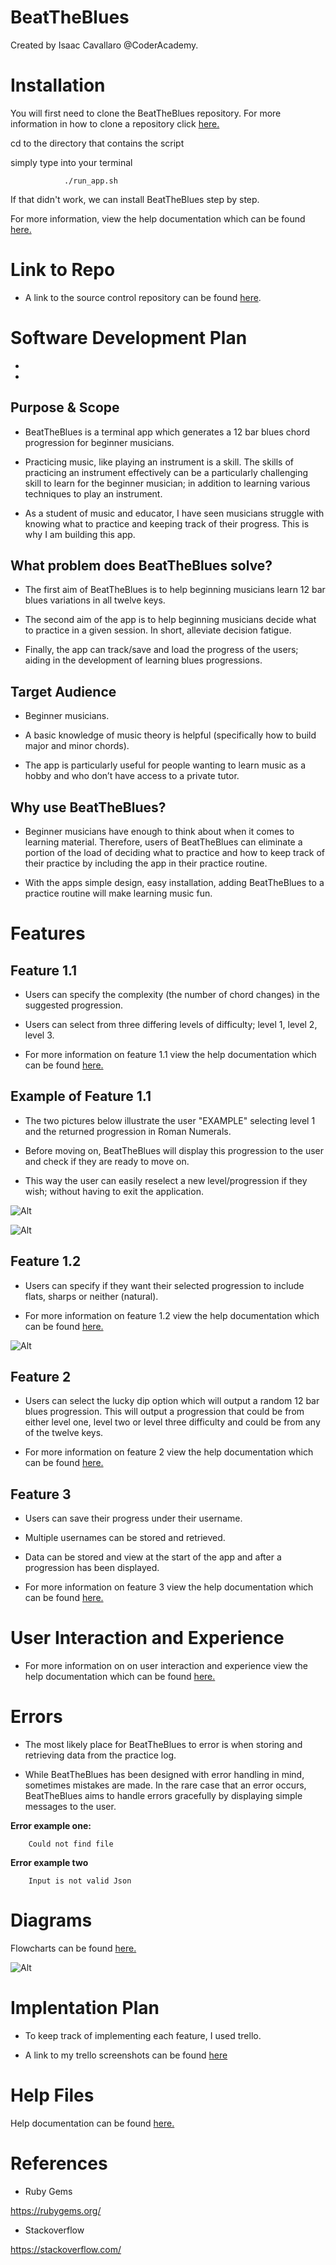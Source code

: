# BeatTheBlues

Created by Isaac Cavallaro @CoderAcademy.

# Installation

You will first need to clone the BeatTheBlues repository. For more information in how to clone a repository click [here.]((https://docs.github.com/en/github/creating-cloning-and-archiving-repositories/cloning-a-repository-from-github/cloning-a-repository)
)

cd to the directory that contains the script

simply type into your terminal 

                ./run_app.sh

If that didn't work, we can install BeatTheBlues step by step.

For more information, view the help documentation which can be found [here.](https://github.com/IsaacCavallaro/IsaacCavallaro_T1A3/blob/master/docs/help.)

# Link to Repo

- A link to the source control repository can be found [here](https://github.com/IsaacCavallaro/IsaacCavallaro_T1A3/tree/master/src).

# Software Development Plan

- 

- 

## Purpose & Scope

- BeatTheBlues is a terminal app which generates a 12 bar blues chord progression for beginner musicians. 

- Practicing music, like playing an instrument is a skill. The skills of practicing an instrument effectively can be a particularly challenging skill to learn for the beginner musician; in addition to learning various techniques to play an instrument. 

- As a student of music and educator, I have seen musicians struggle with knowing what to practice and keeping track of their progress. This is why I am building this app. 

## What problem does BeatTheBlues solve?

- The first aim of BeatTheBlues is to help beginning musicians learn 12 bar blues variations in all twelve keys. 

- The second aim of the app is to help beginning musicians decide what to practice in a given session. In short, alleviate decision fatigue. 

- Finally, the app can track/save and load the progress of the users; aiding in the development of learning blues progressions.

## Target Audience

- Beginner musicians.

- A basic knowledge of music theory is helpful (specifically how to build major and minor chords).

- The app is particularly useful for people wanting to learn music as a hobby and who don’t have access to a private tutor. 

## Why use BeatTheBlues?

- Beginner musicians have enough to think about when it comes to learning material. Therefore, users of BeatTheBlues can eliminate a portion of the load of deciding what to practice and how to keep track of their practice by including the app in their practice routine.

- With the apps simple design, easy installation, adding BeatTheBlues to a practice routine will make learning music fun.

# Features

## Feature 1.1

- Users can specify the complexity (the number of chord changes) in the suggested progression.

- Users can select from three differing levels of difficulty; level 1, level 2, level 3. 

- For more information on feature 1.1 view the help documentation which can be found [here.](https://github.com/IsaacCavallaro/IsaacCavallaro_T1A3/blob/master/docs/help.md)

##  Example of Feature 1.1

- The two pictures below illustrate the user "EXAMPLE" selecting level 1 and the returned progression in Roman Numerals.

- Before moving on, BeatTheBlues will display this progression to the user and check if they are ready to move on. 

- This way the user can easily reselect a new level/progression if they wish; without having to exit the application.

![Alt](docs/app_screenshots/beattheblues_challenge_selection.png)


![Alt](docs/app_screenshots/beattheblues_level_one_progression.png)

## Feature 1.2

- Users can specify if they want their selected progression to include flats, sharps or neither (natural). 

- For more information on feature 1.2 view the help documentation which can be found [here.](https://github.com/IsaacCavallaro/IsaacCavallaro_T1A3/blob/master/docs/help.md)


![Alt](docs/app_screenshots/beattheblues_key_selection.png)


## Feature 2

- Users can select the lucky dip option which will output a random 12 bar blues progression.
This will output a progression that could be from either level one, level two or level three difficulty and could be from any of the twelve keys. 

- For more information on feature 2 view the help documentation which can be found [here.](https://github.com/IsaacCavallaro/IsaacCavallaro_T1A3/blob/master/docs/help.md)

## Feature 3

- Users can save their progress under their username.

- Multiple usernames can be stored and retrieved.

- Data can be stored and view at the start of the app and after a progression has been displayed.

- For more information on feature 3 view the help documentation which can be found [here.](https://github.com/IsaacCavallaro/IsaacCavallaro_T1A3/blob/master/docs/help.md)


# User Interaction and Experience 

- For more information on on user interaction and experience view the help documentation which can be found [here.](https://github.com/IsaacCavallaro/IsaacCavallaro_T1A3/blob/master/docs/help.md)

# Errors

- The most likely place for BeatTheBlues to error is when storing and retrieving data from the practice log. 

- While BeatTheBlues has been designed with error handling in mind, sometimes mistakes are made. In the rare case that an error occurs, BeatTheBlues aims to handle errors gracefully by displaying simple messages to the user.  

**Error example one:**

        Could not find file


**Error example two**

        Input is not valid Json


# Diagrams

Flowcharts can be found [here.](https://github.com/IsaacCavallaro/IsaacCavallaro_T1A3/tree/master/docs/flowcharts)

![Alt](docs/flowcharts/beat_the_blues_flow_chart_one.png)

# Implentation Plan

- To keep track of implementing each feature, I used trello.

- A link to my trello screenshots can be found [here](/docs/trello_screenshots)

# Help Files

Help documentation can be found [here.](https://github.com/IsaacCavallaro/IsaacCavallaro_T1A3/blob/master/docs/help.md)

# References

- Ruby Gems 

https://rubygems.org/

- Stackoverflow

https://stackoverflow.com/